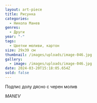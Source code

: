 ```yaml
---
layout: art-piece
title: Рисунка
categories:
  - Никола Манев
genres:
  - Други
year: "-"
tags:
  - Цветни моливи, картон
size: 29х39 см
thumbnail: /images/uploads/image-046.jpg
gallery:
  - image: /images/uploads/image-046.jpg
date: 2024-03-20T15:18:05.654Z
sold: false
---
```

Подпис долу дясно с черен молив

*MANEV*
